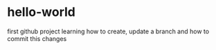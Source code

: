 # hello-world
first github project
learning how to create, update a branch and how to commit this changes 

